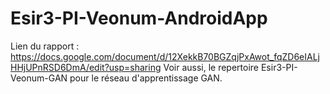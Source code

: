 # Esir3-PI-Veonum-AndroidApp

Lien du rapport : https://docs.google.com/document/d/12XekkB70BGZqjPxAwot_fqZD6eIALjHHjUPnRSD6DmA/edit?usp=sharing
Voir aussi, le repertoire Esir3-PI-Veonum-GAN pour le réseau d'apprentissage GAN.
